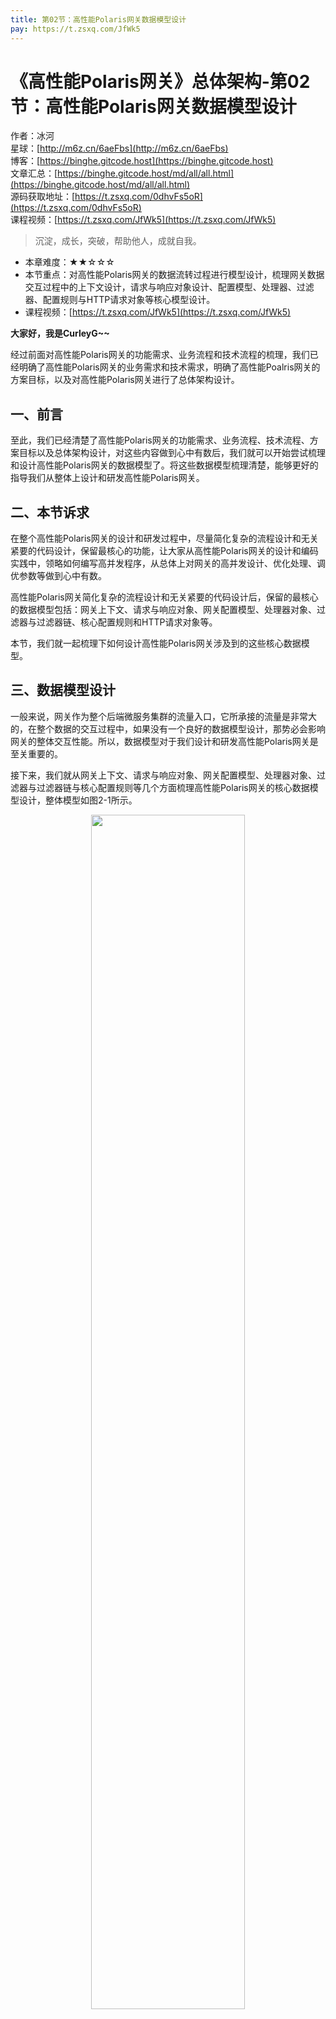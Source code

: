 ```yaml
---
title: 第02节：高性能Polaris网关数据模型设计
pay: https://t.zsxq.com/JfWk5
---
```


# 《高性能Polaris网关》总体架构-第02节：高性能Polaris网关数据模型设计

作者：冰河
<br/>星球：[http://m6z.cn/6aeFbs](http://m6z.cn/6aeFbs)
<br/>博客：[https://binghe.gitcode.host](https://binghe.gitcode.host)
<br/>文章汇总：[https://binghe.gitcode.host/md/all/all.html](https://binghe.gitcode.host/md/all/all.html)
<br/>源码获取地址：[https://t.zsxq.com/0dhvFs5oR](https://t.zsxq.com/0dhvFs5oR)
<br/>课程视频：[https://t.zsxq.com/JfWk5](https://t.zsxq.com/JfWk5)

> 沉淀，成长，突破，帮助他人，成就自我。

* 本章难度：★★☆☆☆
* 本节重点：对高性能Polaris网关的数据流转过程进行模型设计，梳理网关数据交互过程中的上下文设计，请求与响应对象设计、配置模型、处理器、过滤器、配置规则与HTTP请求对象等核心模型设计。
* 课程视频：[https://t.zsxq.com/JfWk5](https://t.zsxq.com/JfWk5)

**大家好，我是CurleyG~~**

经过前面对高性能Polaris网关的功能需求、业务流程和技术流程的梳理，我们已经明确了高性能Polaris网关的业务需求和技术需求，明确了高性能Poalris网关的方案目标，以及对高性能Polaris网关进行了总体架构设计。

## 一、前言

至此，我们已经清楚了高性能Polaris网关的功能需求、业务流程、技术流程、方案目标以及总体架构设计，对这些内容做到心中有数后，我们就可以开始尝试梳理和设计高性能Polaris网关的数据模型了。将这些数据模型梳理清楚，能够更好的指导我们从整体上设计和研发高性能Polaris网关。

## 二、本节诉求

在整个高性能Polaris网关的设计和研发过程中，尽量简化复杂的流程设计和无关紧要的代码设计，保留最核心的功能，让大家从高性能Polaris网关的设计和编码实践中，领略如何编写高并发程序，从总体上对网关的高并发设计、优化处理、调优参数等做到心中有数。

高性能Polaris网关简化复杂的流程设计和无关紧要的代码设计后，保留的最核心的数据模型包括：网关上下文、请求与响应对象、网关配置模型、处理器对象、过滤器与过滤器链、核心配置规则和HTTP请求对象等。

本节，我们就一起梳理下如何设计高性能Polaris网关涉及到的这些核心数据模型。

## 三、数据模型设计

一般来说，网关作为整个后端微服务集群的流量入口，它所承接的流量是非常大的，在整个数据的交互过程中，如果没有一个良好的数据模型设计，那势必会影响网关的整体交互性能。所以，数据模型对于我们设计和研发高性能Polaris网关是至关重要的。

接下来，我们就从网关上下文、请求与响应对象、网关配置模型、处理器对象、过滤器与过滤器链与核心配置规则等几个方面梳理高性能Polaris网关的核心数据模型设计，整体模型如图2-1所示。

<div align="center">
    <img src="https://binghe.gitcode.host/images/project/gateway/2024-08-03-001.png?raw=true" width="70%">
    <br/>
</div>

可以看到，我们在保留了网关的最核心功能的前提下，对网关的上下文对象、请求与响应对象、网关配置模型、处理器对象、过滤器与过滤器链和核心配置规则中定义了必要的字段和方法。这些字段和方法是实现网关核心数据模型的基本字段和方法，在后续的具体实现中，我们会视具体情况对这些字段和方法进行扩充。

## 查看完整文章

加入[冰河技术](https://public.zsxq.com/groups/15552115418882.html)知识星球，解锁完整技术文章、小册、视频与完整代码
